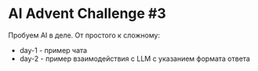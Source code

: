 #  AI Advent Challenge #3

Пробуем AI в деле. От простого к сложному:
- day-1 - пример чата
- day-2 - пример взаимодействия с LLM c указанием формата ответа
